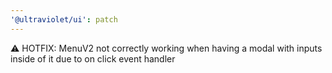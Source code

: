 ```yaml
---
'@ultraviolet/ui': patch
---
```


⚠️ HOTFIX: MenuV2 not correctly working when having a modal with inputs inside of it due to on click event handler
